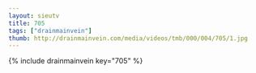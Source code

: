 ```yaml
--- 
layout: sieutv
title: 705
tags: ["drainmainvein"]
thumb: http://drainmainvein.com/media/videos/tmb/000/004/705/1.jpg
---
```

{% include drainmainvein key="705" %} 
